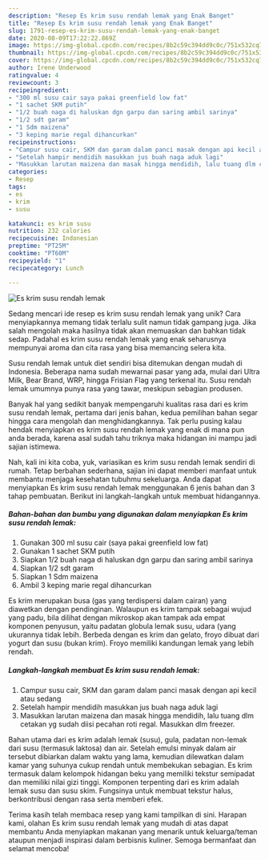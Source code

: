 ```yaml
---
description: "Resep Es krim susu rendah lemak yang Enak Banget"
title: "Resep Es krim susu rendah lemak yang Enak Banget"
slug: 1791-resep-es-krim-susu-rendah-lemak-yang-enak-banget
date: 2020-08-09T17:22:22.869Z
image: https://img-global.cpcdn.com/recipes/8b2c59c394dd9c0c/751x532cq70/es-krim-susu-rendah-lemak-foto-resep-utama.jpg
thumbnail: https://img-global.cpcdn.com/recipes/8b2c59c394dd9c0c/751x532cq70/es-krim-susu-rendah-lemak-foto-resep-utama.jpg
cover: https://img-global.cpcdn.com/recipes/8b2c59c394dd9c0c/751x532cq70/es-krim-susu-rendah-lemak-foto-resep-utama.jpg
author: Irene Underwood
ratingvalue: 4
reviewcount: 3
recipeingredient:
- "300 ml susu cair saya pakai greenfield low fat"
- "1 sachet SKM putih"
- "1/2 buah naga di haluskan dgn garpu dan saring ambil sarinya"
- "1/2 sdt garam"
- "1 Sdm maizena"
- "3 keping marie regal dihancurkan"
recipeinstructions:
- "Campur susu cair, SKM dan garam dalam panci masak dengan api kecil atau sedang"
- "Setelah hampir mendidih masukkan jus buah naga aduk lagi"
- "Masukkan larutan maizena dan masak hingga mendidih, lalu tuang dlm cetakan yg sudah diisi pecahan roti regal. Masukkan dlm freezer."
categories:
- Resep
tags:
- es
- krim
- susu

katakunci: es krim susu 
nutrition: 232 calories
recipecuisine: Indonesian
preptime: "PT25M"
cooktime: "PT60M"
recipeyield: "1"
recipecategory: Lunch

---
```



![Es krim susu rendah lemak](https://img-global.cpcdn.com/recipes/8b2c59c394dd9c0c/751x532cq70/es-krim-susu-rendah-lemak-foto-resep-utama.jpg)

Sedang mencari ide resep es krim susu rendah lemak yang unik? Cara menyiapkannya memang tidak terlalu sulit namun tidak gampang juga. Jika salah mengolah maka hasilnya tidak akan memuaskan dan bahkan tidak sedap. Padahal es krim susu rendah lemak yang enak seharusnya mempunyai aroma dan cita rasa yang bisa memancing selera kita.

Susu rendah lemak untuk diet sendiri bisa ditemukan dengan mudah di Indonesia. Beberapa nama sudah mewarnai pasar yang ada, mulai dari Ultra Milk, Bear Brand, WRP, hingga Frisian Flag yang terkenal itu. Susu rendah lemak umumnya punya rasa yang tawar, meskipun sebagian produsen.

Banyak hal yang sedikit banyak mempengaruhi kualitas rasa dari es krim susu rendah lemak, pertama dari jenis bahan, kedua pemilihan bahan segar hingga cara mengolah dan menghidangkannya. Tak perlu pusing kalau hendak menyiapkan es krim susu rendah lemak yang enak di mana pun anda berada, karena asal sudah tahu triknya maka hidangan ini mampu jadi sajian istimewa.


Nah, kali ini kita coba, yuk, variasikan es krim susu rendah lemak sendiri di rumah. Tetap berbahan sederhana, sajian ini dapat memberi manfaat untuk membantu menjaga kesehatan tubuhmu sekeluarga. Anda dapat menyiapkan Es krim susu rendah lemak menggunakan 6 jenis bahan dan 3 tahap pembuatan. Berikut ini langkah-langkah untuk membuat hidangannya.

<!--inarticleads1-->

##### Bahan-bahan dan bumbu yang digunakan dalam menyiapkan Es krim susu rendah lemak:

1. Gunakan 300 ml susu cair (saya pakai greenfield low fat)
1. Gunakan 1 sachet SKM putih
1. Siapkan 1/2 buah naga di haluskan dgn garpu dan saring ambil sarinya
1. Siapkan 1/2 sdt garam
1. Siapkan 1 Sdm maizena
1. Ambil 3 keping marie regal dihancurkan


Es krim merupakan busa (gas yang terdispersi dalam cairan) yang diawetkan dengan pendinginan. Walaupun es krim tampak sebagai wujud yang padu, bila dilihat dengan mikroskop akan tampak ada empat komponen penyusun, yaitu padatan globula lemak susu, udara (yang ukurannya tidak lebih. Berbeda dengan es krim dan gelato, froyo dibuat dari yogurt dan susu (bukan krim). Froyo memiliki kandungan lemak yang lebih rendah. 

<!--inarticleads2-->

##### Langkah-langkah membuat Es krim susu rendah lemak:

1. Campur susu cair, SKM dan garam dalam panci masak dengan api kecil atau sedang
1. Setelah hampir mendidih masukkan jus buah naga aduk lagi
1. Masukkan larutan maizena dan masak hingga mendidih, lalu tuang dlm cetakan yg sudah diisi pecahan roti regal. Masukkan dlm freezer.


Bahan utama dari es krim adalah lemak (susu), gula, padatan non-lemak dari susu (termasuk laktosa) dan air. Setelah emulsi minyak dalam air tersebut dibiarkan dalam waktu yang lama, kemudian dilewatkan dalam kamar yang suhunya cukup rendah untuk membekukan sebagian. Es krim termasuk dalam kelompok hidangan beku yang memiliki tekstur semipadat dan memiliki nilai gizi tinggi. Komponen terpenting dari es krim adalah lemak susu dan susu skim. Fungsinya untuk membuat tekstur halus, berkontribusi dengan rasa serta memberi efek. 

Terima kasih telah membaca resep yang kami tampilkan di sini. Harapan kami, olahan Es krim susu rendah lemak yang mudah di atas dapat membantu Anda menyiapkan makanan yang menarik untuk keluarga/teman ataupun menjadi inspirasi dalam berbisnis kuliner. Semoga bermanfaat dan selamat mencoba!
